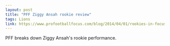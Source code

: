 ```yaml
---
layout: post
title: "PFF Ziggy Ansah rookie review"
tags: Lions
link: https://www.profootballfocus.com/blog/2014/04/01/rookies-in-focus-ezekiel-ansah/?utm_source=rss&utm_medium=rss&utm_campaign=rookies-in-focus-ezekiel-ansah
---
```


PFF breaks down Ziggy Ansah's rookie performance.
